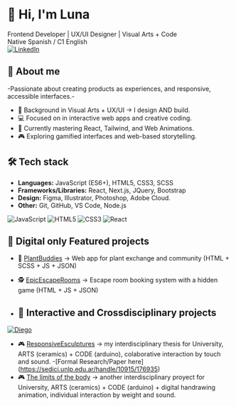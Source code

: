 # 👋 Hi, I'm Luna  
Frontend Developer | UX/UI Designer | Visual Arts + Code
<br>
Native Spanish / C1 English
<br>
[![LinkedIn](https://img.shields.io/badge/LinkedIn-0077B5?style=for-the-badge&logo=linkedin&logoColor=white)]((https://www.linkedin.com/in/luna-bujalesky-b60561267))
<br>
<!--
**LunaBujalesky/LunaBujalesky** is a ✨ _special_ ✨ repository because its `README.md` (this file) appears on your GitHub profile.-->

## 🚀 About me
-Passionate about creating products as experiences, and responsive, accessible interfaces.-
- 🎨 Background in Visual Arts + UX/UI → I design AND build.
- 💻 Focused on in interactive web apps and creative coding.
- 🌱 Currently mastering React, Tailwind, and Web Animations.
- 🎮 Exploring gamified interfaces and web-based storytelling.
 
## 🛠️ Tech stack
- **Languages:** JavaScript (ES6+), HTML5, CSS3, SCSS
- **Frameworks/Libraries:** React, Next.js, JQuery, Bootstrap
- **Design:** Figma, Illustrator, Photoshop, Adobe Cloud.
- **Other:** Git, GitHub, VS Code, Node.js

![JavaScript](https://img.shields.io/badge/JavaScript-F7DF1E?style=for-the-badge&logo=javascript&logoColor=black)
![HTML5](https://img.shields.io/badge/HTML5-E34F26?style=for-the-badge&logo=html5&logoColor=white)
![CSS3](https://img.shields.io/badge/CSS3-1572B6?style=for-the-badge&logo=css3&logoColor=white)
![React](https://img.shields.io/badge/React-61DAFB?style=for-the-badge&logo=react&logoColor=black)

## 📌 Digital only Featured projects
- 🌱 [PlantBuddies](https://plantbuddiesapp.netlify.app) → Web app for plant exchange and community (HTML + SCSS + JS + JSON)
- 🕵️ [EpicEscapeRooms](https://lunabujalesky.github.io/EpicEscapeRooms) → Escape room booking system with a hidden game (HTML + JS + JSON)

- ## 📌 Interactive and Crossdisciplinary projects
[![Diego](https://github.com/die-jimenez.png?size=40)](https://github.com/die-jimenez)
- 🎮 [ResponsiveEsculptures](https://www.youtube.com/watch?v=eLbe9coqZmc) → my interdisciplinary thesis for University, ARTS (ceramics) + CODE (arduino), colaborative interaction by touch and sound.
-[Formal Research/Paper here] (https://sedici.unlp.edu.ar/handle/10915/176935)
- 🎮 [The limits of the body](https://www.instagram.com/p/C0XX4etv7KJ) → another interdisciplinary proyect for University, ARTS (ceramics) + CODE (arduino) + digital handrawing animation, individual interaction by weight and sound.
